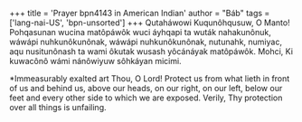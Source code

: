 +++
title = 'Prayer bpn4143 in American Indian'
author = "Báb"
tags = ['lang-nai-US', 'bpn-unsorted']
+++
Qutaháwowi Kuqunôhqusuw, O Manto! Pohqasunan wucina matôpáwôk wuci áyhqapi ta wuták nahakunônuk, wáwápi nuhkunôkunônak, wáwápi nuhkunôkunônak, nutunahk, numiyac, aqu nusitunônash ta wami ôkutak wusash yôcánáyak matôpáwôk. Mohci, Ki kuwacônô wámi nánôwiyuw sôhkáyan micimi.

*Immeasurably exalted art Thou, O Lord! Protect us from what lieth in front of us and behind us, above our heads, on our right, on our left, below our feet and every other side to which we are exposed. Verily, Thy protection over all things is unfailing.
